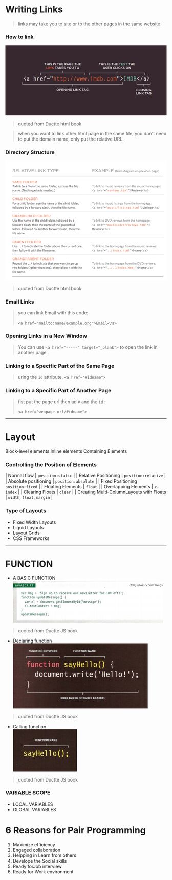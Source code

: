 # Writing Links

> links may take you to site or to the other pages in the same website.

### How to link   

![link](link.PNG)    
> quoted from Ductte html book


> when you want to link other html page in the same file, you don't need to put the domain name, only put the relative URL.   


### Directory Structure

![link](RL.PNG)   
> quoted from Ductte html book


### Email Links  

> you can link Email with this code:
>
> `<a href="mailto:name@example.org">Email</a>`


### Opening Links in a New Window  

> You can use `<a href="-----" target="_blank">` to open the link in another page.  

### Linking to a Specific Part of the Same Page   

> uring the `id` attribute,  `<a href="#idname">`   

### Linking to a Specific Part of Another Page

> fist put the page url then ad `#` and the `id` :
>
>  `<a href="webpage url/#idname">`


---------------------------
# Layout   

 Block-level elements
Inline elements
Containing Elements


### Controlling the Position of Elements   

| Normal flow                                 | `position:static`          |
| Relative Positioning                        | `position:relative`        |
| Absolute positioning                        | `position:absolute`        |
| Fixed Positioning                           | `position:fixed`           |
| Floating Elements                           | `float`                    |
| Overlapping Elements                        | `z-index`                  |
| Clearing Floats                             | `clear`                    |
| Creating Multi-ColumnLayouts with Floats    | `width`, `float`, `margin` |

### Type of Layouts  
* Fixed Width Layouts  
* Liquid Layouts  
* Layout Grids  
* CSS Frameworks  


----------------------------

# FUNCTION

* A BASIC FUNCTION   
![link](f0.PNG)   
> quoted from Ductte JS book  


* Declaring function   
![link](f1.PNG)   
> quoted from Ductte JS book   


* Calling function   
![link](f2.PNG)   
> quoted from Ductte JS book   


### VARIABLE SCOPE 
* LOCAL VARIABLES 
* GLOBAL VARIABLES 


# 6 Reasons for Pair Programming

1. Maximize efficiency
2. Engaged collaboration
3. Helpping in Learn from others
4. Develope the Social skills
5. Ready forJob interview 
6. Ready for Work environment 
